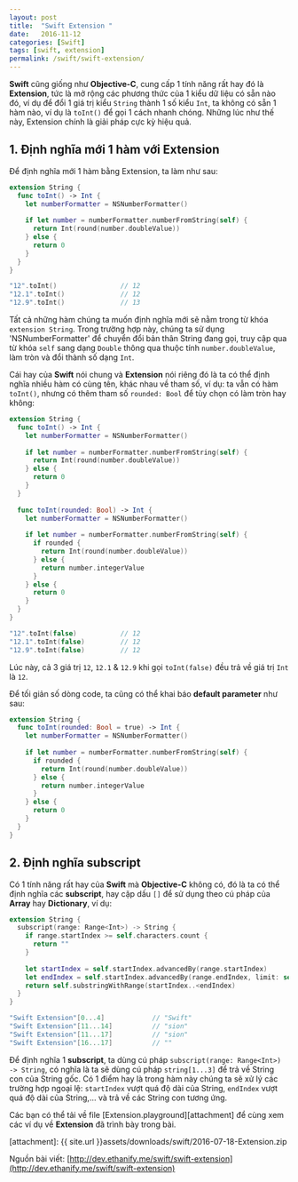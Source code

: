 ```yaml
---
layout: post
title:  "Swift Extension "
date:   2016-11-12
categories: [Swift]
tags: [swift, extension]
permalink: /swift/swift-extension/
---
```


**Swift** cũng giống như **Objective-C**, cung cấp 1 tính năng rất hay đó là **Extension**, tức là mở rộng các phương thức của 1 kiểu dữ liệu có sẵn nào đó, ví dụ để đổi 1 giá trị kiểu `String` thành 1 số kiểu `Int`, ta không có sẵn 1 hàm nào, ví dụ là `toInt()` để gọi 1 cách nhanh chóng. Những lúc như thế này, Extension chính là giải pháp cực kỳ hiệu quả.

## 1. Định nghĩa mới 1 hàm với Extension ##

Để định nghĩa mới 1 hàm bằng Extension, ta làm như sau:

```swift
extension String {
  func toInt() -> Int {
    let numberFormatter = NSNumberFormatter()
    
    if let number = numberFormatter.numberFromString(self) {
      return Int(round(number.doubleValue))
    } else {
      return 0
    }
  }
}

"12".toInt()                // 12
"12.1".toInt()              // 12
"12.9".toInt()              // 13
```

Tất cả những hàm chúng ta muốn định nghĩa mới sẽ nằm trong từ khóa `extension String`. Trong trường hợp này, chúng ta sử dụng 'NSNumberFormatter' để chuyển đổi bản thân String đang gọi, truy cập qua từ khóa `self` sang dạng `Double` thông qua thuộc tính `number.doubleValue`, làm tròn và đổi thành số dạng `Int`.

Cái hay của **Swift** nói chung và **Extension** nói riêng đó là ta có thể định nghĩa nhiều hàm có cùng tên, khác nhau về tham số, ví dụ: ta vẫn có hàm `toInt()`, nhưng có thêm tham số `rounded: Bool` để tùy chọn có làm tròn hay không:

```swift
extension String {
  func toInt() -> Int {
    let numberFormatter = NSNumberFormatter()
    
    if let number = numberFormatter.numberFromString(self) {
      return Int(round(number.doubleValue))
    } else {
      return 0
    }
  }
  
  func toInt(rounded: Bool) -> Int {
    let numberFormatter = NSNumberFormatter()
    
    if let number = numberFormatter.numberFromString(self) {
      if rounded {
        return Int(round(number.doubleValue))
      } else {
        return number.integerValue
      }
    } else {
      return 0
    }
  }
}

"12".toInt(false)           // 12
"12.1".toInt(false)         // 12
"12.9".toInt(false)         // 12
```

Lúc này, cả 3 giá trị `12`, `12.1` & `12.9` khi gọi `toInt(false)` đều trả về giá trị `Int` là `12`.

Để tối giản số dòng code, ta cũng có thể khai báo **default parameter** như sau:

```swift
extension String {
  func toInt(rounded: Bool = true) -> Int {
    let numberFormatter = NSNumberFormatter()
    
    if let number = numberFormatter.numberFromString(self) {
      if rounded {
        return Int(round(number.doubleValue))
      } else {
        return number.integerValue
      }
    } else {
      return 0
    }
  }
}
```

## 2. Định nghĩa subscript ##

Có 1 tính năng rất hay của **Swift** mà **Objective-C** không có, đó là ta có thể định nghĩa các **subscript**, hay cặp dấu `[]` để sử dụng theo cú pháp của **Array** hay **Dictionary**, ví dụ:

```swift
extension String {
  subscript(range: Range<Int>) -> String {
    if range.startIndex >= self.characters.count {
      return ""
    }
    
    let startIndex = self.startIndex.advancedBy(range.startIndex)
    let endIndex = self.startIndex.advancedBy(range.endIndex, limit: self.endIndex)
    return self.substringWithRange(startIndex..<endIndex)
  }
}

"Swift Extension"[0...4]            // "Swift"
"Swift Extension"[11...14]          // "sion"
"Swift Extension"[11...17]          // "sion"
"Swift Extension"[16...17]          // ""
```

Để định nghĩa 1 **subscript**, ta dùng cú pháp `subscript(range: Range<Int>) -> String`, có nghĩa là ta sẽ dùng cú pháp `string[1...3]` để trả về String con của String gốc. Có 1 điểm hay là trong hàm này chúng ta sẽ xử lý các trường hợp ngoại lệ: `startIndex` vượt quá độ dài của String, `endIndex` vượt quá độ dài của String,... và trả về các String con tương ứng.

Các bạn có thể tải về file [Extension.playground][attachment] để cùng xem các ví dụ về **Extension** đã trình bày trong bài.

[attachment]:               {{ site.url }}assets/downloads/swift/2016-07-18-Extension.zip

Nguồn bài viết: [http://dev.ethanify.me/swift/swift-extension](http://dev.ethanify.me/swift/swift-extension)
